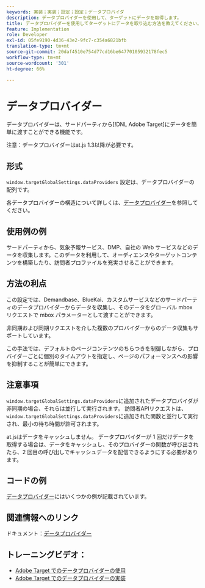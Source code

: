 ```yaml
---
keywords: 実装；実装；設定；設定；データプロバイダ
description: データプロバイダーを使用して、ターゲットにデータを取得します。
title: データプロバイダーを使用してターゲットにデータを取り込む方法を教えてください。
feature: Implementation
role: Developer
exl-id: 05fe9190-4d36-43e2-9fc7-c354a6821bfb
translation-type: tm+mt
source-git-commit: 20daf4510e754d77cd16be64770105932178fec5
workflow-type: tm+mt
source-wordcount: '301'
ht-degree: 66%

---
```


# データプロバイダー

データプロバイダーは、サードパーティから[!DNL Adobe Target]にデータを簡単に渡すことができる機能です。

注意：データプロバイダーはat.js 1.3以降が必要です。

## 形式

`window.targetGlobalSettings.dataProviders` 設定は、データプロバイダーの配列です。

各データプロバイダーの構造について詳しくは、[データプロバイダー](/help/c-implementing-target/c-implementing-target-for-client-side-web/targetgobalsettings.md#data-providers)を参照してください。

## 使用例の例

サードパーティから、気象予報サービス、DMP、自社の Web サービスなどのデータを収集します。このデータを利用して、オーディエンスやターゲットコンテンツを構築したり、訪問者プロファイルを充実させることができます。

## 方法の利点

この設定では、Demandbase、BlueKai、カスタムサービスなどのサードパーティのデータプロバイダーからデータを収集し、そのデータをグローバル mbox リクエストで mbox パラメーターとして渡すことができます。

非同期および同期リクエストを介した複数のプロバイダーからのデータ収集もサポートしています。

この手法では、デフォルトのページコンテンツのちらつきを制御しながら、プロバイダーごとに個別のタイムアウトを指定し、ページのパフォーマンスへの影響を抑制することが簡単にできます。

## 注意事項

`window.targetGlobalSettings.dataProviders`に追加されたデータプロバイダが非同期の場合、それらは並行して実行されます。 訪問者APIリクエストは、`window.targetGlobalSettings.dataProviders`に追加された関数と並行して実行され、最小の待ち時間が許可されます。

at.jsはデータをキャッシュしません。 データプロバイダーが 1 回だけデータを取得する場合は、データをキャッシュし、そのプロバイダーの関数が呼び出されたら、2 回目の呼び出しでキャッシュデータを配信できるようにする必要があります。

## コードの例

[データプロバイダー](/help/c-implementing-target/c-implementing-target-for-client-side-web/targetgobalsettings.md#data-providers)にはいくつかの例が記載されています。

## 関連情報へのリンク

ドキュメント：[データプロバイダー](/help/c-implementing-target/c-implementing-target-for-client-side-web/targetgobalsettings.md#data-providers)

## トレーニングビデオ：

* [Adobe Target でのデータプロバイダーの使用](https://helpx.adobe.com/jp/target/kt/using/dataProviders-atjs-feature-video-use.html)
* [Adobe Target でのデータプロバイダーの実装](https://helpx.adobe.com/jp/target/kt/using/dataProviders-atjs-technical-video-implement.html)

